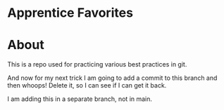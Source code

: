 # Apprentice Favorites

# About
This is a repo used for practicing various best practices in git.

And now for my next trick I am going to add a commit to this branch and then whoops! Delete it, so I can see if I can get it back.

I am adding this in a separate branch, not in main.